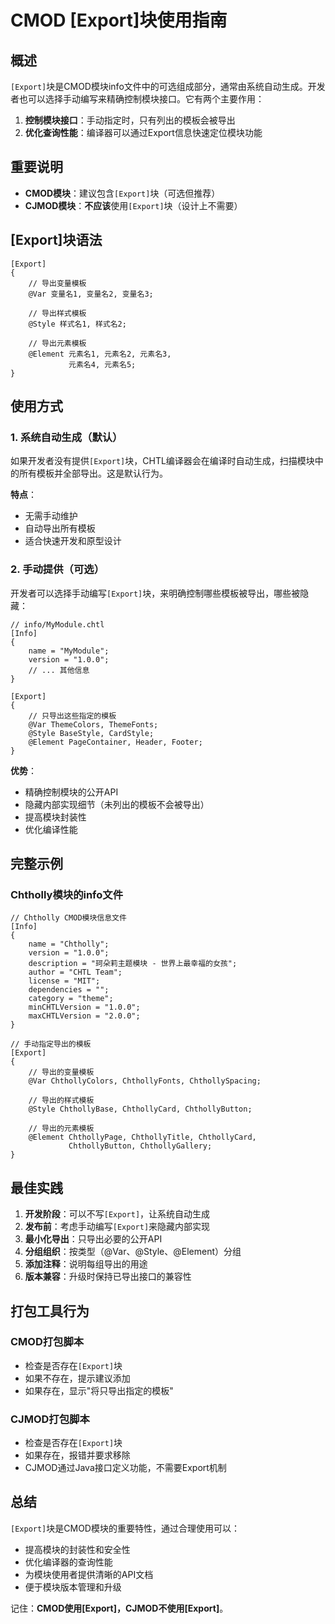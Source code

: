 # CMOD [Export]块使用指南

## 概述

`[Export]`块是CMOD模块info文件中的可选组成部分，通常由系统自动生成。开发者也可以选择手动编写来精确控制模块接口。它有两个主要作用：

1. **控制模块接口**：手动指定时，只有列出的模板会被导出
2. **优化查询性能**：编译器可以通过Export信息快速定位模块功能

## 重要说明

- **CMOD模块**：建议包含`[Export]`块（可选但推荐）
- **CJMOD模块**：**不应该**使用`[Export]`块（设计上不需要）

## [Export]块语法

```chtl
[Export]
{
    // 导出变量模板
    @Var 变量名1, 变量名2, 变量名3;
    
    // 导出样式模板
    @Style 样式名1, 样式名2;
    
    // 导出元素模板
    @Element 元素名1, 元素名2, 元素名3,
             元素名4, 元素名5;
}
```

## 使用方式

### 1. 系统自动生成（默认）

如果开发者没有提供`[Export]`块，CHTL编译器会在编译时自动生成，扫描模块中的所有模板并全部导出。这是默认行为。

**特点**：
- 无需手动维护
- 自动导出所有模板
- 适合快速开发和原型设计

### 2. 手动提供（可选）

开发者可以选择手动编写`[Export]`块，来明确控制哪些模板被导出，哪些被隐藏：

```chtl
// info/MyModule.chtl
[Info]
{
    name = "MyModule";
    version = "1.0.0";
    // ... 其他信息
}

[Export]
{
    // 只导出这些指定的模板
    @Var ThemeColors, ThemeFonts;
    @Style BaseStyle, CardStyle;
    @Element PageContainer, Header, Footer;
}
```

**优势**：
- 精确控制模块的公开API
- 隐藏内部实现细节（未列出的模板不会被导出）
- 提高模块封装性
- 优化编译性能

## 完整示例

### Chtholly模块的info文件

```chtl
// Chtholly CMOD模块信息文件
[Info]
{
    name = "Chtholly";
    version = "1.0.0";
    description = "珂朵莉主题模块 - 世界上最幸福的女孩";
    author = "CHTL Team";
    license = "MIT";
    dependencies = "";
    category = "theme";
    minCHTLVersion = "1.0.0";
    maxCHTLVersion = "2.0.0";
}

// 手动指定导出的模板
[Export]
{
    // 导出的变量模板
    @Var ChthollyColors, ChthollyFonts, ChthollySpacing;
    
    // 导出的样式模板
    @Style ChthollyBase, ChthollyCard, ChthollyButton;
    
    // 导出的元素模板
    @Element ChthollyPage, ChthollyTitle, ChthollyCard, 
             ChthollyButton, ChthollyGallery;
}
```

## 最佳实践

1. **开发阶段**：可以不写`[Export]`，让系统自动生成
2. **发布前**：考虑手动编写`[Export]`来隐藏内部实现
3. **最小化导出**：只导出必要的公开API
4. **分组组织**：按类型（@Var、@Style、@Element）分组
5. **添加注释**：说明每组导出的用途
6. **版本兼容**：升级时保持已导出接口的兼容性

## 打包工具行为

### CMOD打包脚本

- 检查是否存在`[Export]`块
- 如果不存在，提示建议添加
- 如果存在，显示"将只导出指定的模板"

### CJMOD打包脚本

- 检查是否存在`[Export]`块
- 如果存在，报错并要求移除
- CJMOD通过Java接口定义功能，不需要Export机制

## 总结

`[Export]`块是CMOD模块的重要特性，通过合理使用可以：

- 提高模块的封装性和安全性
- 优化编译器的查询性能
- 为模块使用者提供清晰的API文档
- 便于模块版本管理和升级

记住：**CMOD使用[Export]，CJMOD不使用[Export]**。